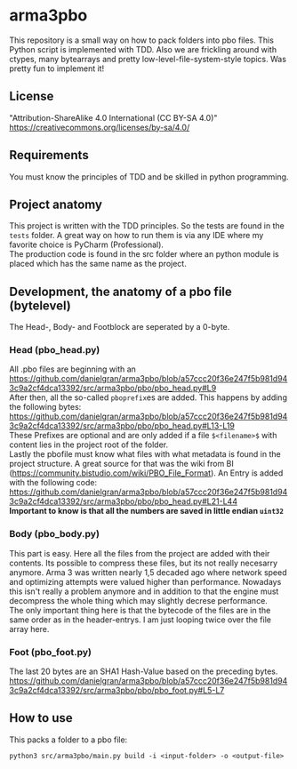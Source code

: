 # arma3pbo
This repository is a small way on how to pack folders into pbo files. This Python script is implemented with TDD. Also we are frickling around with ctypes, many bytearrays and pretty low-level-file-system-style topics. Was pretty fun to implement it!

## License
"Attribution-ShareAlike 4.0 International (CC BY-SA 4.0)"
https://creativecommons.org/licenses/by-sa/4.0/

## Requirements
You must know the principles of TDD and be skilled in python programming.

## Project anatomy
This project is written with the TDD principles. So the tests are found in the ``tests`` folder. A great way on how to run them is via any IDE where my favorite choice is PyCharm (Professional). <br>
The production code is found in the src folder where an python module is placed which has the same name as the project.

## Development, the anatomy of a pbo file (bytelevel)
The Head-, Body- and Footblock are seperated by a 0-byte.
### Head (pbo_head.py)
All .pbo files are beginning with an <br>
https://github.com/danielgran/arma3pbo/blob/a57ccc20f36e247f5b981d943c9a2cf4dca13392/src/arma3pbo/pbo/pbo_head.py#L9 <br>
After then, all the so-called ``pboprefix``es are added. This happens by adding the following bytes: <br> https://github.com/danielgran/arma3pbo/blob/a57ccc20f36e247f5b981d943c9a2cf4dca13392/src/arma3pbo/pbo/pbo_head.py#L13-L19
<br>
These Prefixes are optional and are only added if a file ``$<filename>$`` with content lies in the project root of the folder.<br>
Lastly the pbofile must know what files with what metadata is found in the project structure. A great source for that was the wiki from BI (https://community.bistudio.com/wiki/PBO_File_Format). An Entry is added with the following code: <br>
https://github.com/danielgran/arma3pbo/blob/a57ccc20f36e247f5b981d943c9a2cf4dca13392/src/arma3pbo/pbo/pbo_head.py#L21-L44 <br>
**Important to know is that all the numbers are saved in little endian ``uint32``**
### Body (pbo_body.py)
This part is easy. Here all the files from the project are added with their contents. Its possible to compress these files, but its not really necesarry anymore. Arma 3 was written nearly 1,5 decaded ago where network speed and optimizing attempts were valued higher than performance. Nowadays this isn't really a problem anymore and in addition to that the engine must decompress the whole thing which may slightly decrese performance. <br>
The only important thing here is that the bytecode of the files are in the same order as in the header-entrys. I am just looping twice over the file array here.

### Foot (pbo_foot.py)
The last 20 bytes are an SHA1 Hash-Value based on the preceding bytes.
https://github.com/danielgran/arma3pbo/blob/a57ccc20f36e247f5b981d943c9a2cf4dca13392/src/arma3pbo/pbo/pbo_foot.py#L5-L7


## How to use
This packs a folder to a pbo file:
```
python3 src/arma3pbo/main.py build -i <input-folder> -o <output-file>
```
